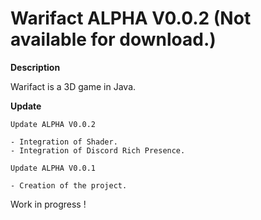  Warifact ALPHA V0.0.2 (Not available for download.)
=====================================================

**Description**

Warifact is a 3D game in Java.

**Update**

```
Update ALPHA V0.0.2

- Integration of Shader.
- Integration of Discord Rich Presence.

Update ALPHA V0.0.1

- Creation of the project.
```

Work in progress !
